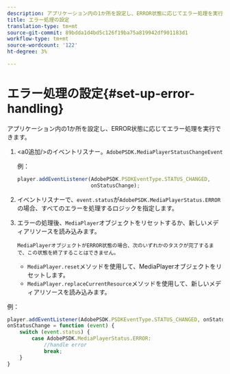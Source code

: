 ```yaml
---
description: アプリケーション内の1か所を設定し、ERROR状態に応じてエラー処理を実行できます。
title: エラー処理の設定
translation-type: tm+mt
source-git-commit: 89bdda1d4bd5c126f19ba75a819942df901183d1
workflow-type: tm+mt
source-wordcount: '122'
ht-degree: 3%

---
```



# エラー処理の設定{#set-up-error-handling}

アプリケーション内の1か所を設定し、ERROR状態に応じてエラー処理を実行できます。

1. &lt;a0追加/>のイベントリスナー。`AdobePSDK.MediaPlayerStatusChangeEvent`

   例：

   ```js
   player.addEventListener(AdobePSDK.PSDKEventType.STATUS_CHANGED, 
                           onStatusChange);
   ```

1. イベントリスナーで、`event.status`が`AdobePSDK.MediaPlayerStatus.ERROR`の場合、すべてのエラーを処理するロジックを指定します。
1. エラーの処理後、`MediaPlayer`オブジェクトをリセットするか、新しいメディアリソースを読み込みます。

       MediaPlayerオブジェクトがERROR状態の場合、次のいずれかのタスクが完了するまで、この状態を終了することはできません。
   
   * `MediaPlayer.reset`メソッドを使用して、MediaPlayerオブジェクトをリセットします。
   * `MediaPlayer.replaceCurrentResource`メソッドを使用して、新しいメディアリソースを読み込みます。

<!--<a id="example_342CA5A8CD7C45BD88233C5BDBB17220"></a>-->

例：

```js
player.addEventListener(AdobePSDK.PSDKEventType.STATUS_CHANGED, onStatusChange); 
onStatusChange = function (event) { 
    switch (event.status) { 
        case AdobePSDK.MediaPlayerStatus.ERROR: 
            //handle error 
            break; 
    } 
} 
```

